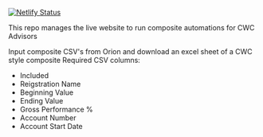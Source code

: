 [![Netlify Status](https://api.netlify.com/api/v1/badges/61bd22ab-a197-4b8e-8022-42c493b1b4d2/deploy-status)](https://app.netlify.com/projects/cwc-audit-runner/deploys) 

This repo manages the live website to run composite automations for CWC Advisors 

Input composite CSV's from Orion and download an excel sheet of a CWC style composite
Required CSV columns: 
- Included
- Reigstration Name
- Beginning Value
- Ending Value
- Gross Performance %
- Account Number
- Account Start Date 
